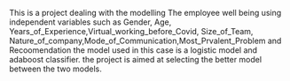 This is a project dealing with the modelling The employee well being using independent variables such as Gender, Age, Years_of_Experience,Virtual_working_before_Covid, Size_of_Team, Nature_of_company,Mode_of_Communication,Most_Prvalent_Problem and Recoomendation
the model used in this case is a logistic model and adaboost classifier. the project is aimed at selecting the better model between the two models.
